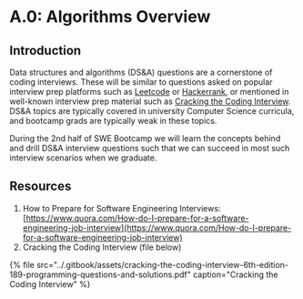 # A.0: Algorithms Overview

## Introduction

Data structures and algorithms \(DS&A\) questions are a cornerstone of coding interviews. These will be similar to questions asked on popular interview prep platforms such as [Leetcode](https://leetcode.com/) or [Hackerrank](https://www.hackerrank.com/), or mentioned in well-known interview prep material such as [Cracking the Coding Interview](https://www.crackingthecodinginterview.com/). DS&A topics are typically covered in university Computer Science curricula, and bootcamp grads are typically weak in these topics.

During the 2nd half of SWE Bootcamp we will learn the concepts behind and drill DS&A interview questions such that we can succeed in most such interview scenarios when we graduate.

## Resources

1. How to Prepare for Software Engineering Interviews: [https://www.quora.com/How-do-I-prepare-for-a-software-engineering-job-interview](https://www.quora.com/How-do-I-prepare-for-a-software-engineering-job-interview)
2. Cracking the Coding Interview \(file below\)

{% file src="../.gitbook/assets/cracking-the-coding-interview-6th-edition-189-programming-questions-and-solutions.pdf" caption="Cracking the Coding Interview" %}

